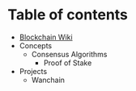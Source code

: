 # Table of contents

* [Blockchain Wiki](README.md)
* Concepts
  * Consensus Algorithms
    * Proof of Stake
* Projects
  * Wanchain


